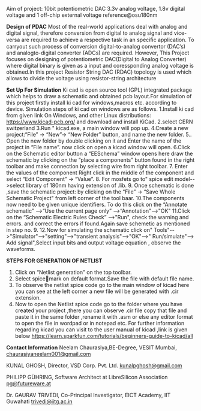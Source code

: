 Aim of project: 10bit potentiometric DAC 3.3v analog voltage, 1.8v digital voltage and 1 off-chip external voltage reference@osu180nm

 **Design of PDAC**
Most of the real-world applications deal with analog and digital signal, therefore conversion from digital to analog signal and vice-versa are required to achieve a respective task in an speciﬁc application. To carryout such process of conversion digital-to-analog convertor (DAC’s) and analogto-digital converter (ADCs) are required. However, This Project  focuses on designing of potentiometric DAC(Digital to Analog Converter) where digital binary is given as a input and coressponding analog voltage is obtained.In this project Resistor String DAC (RDAC) topology is used which allows to divide the voltage using resistor-string architecture

 **Set Up For Simulation**
Ki cad is open source tool (GPL) integrated package which helps to draw a schematic and obtained pcb layout.For simulation of this project firstly install ki cad for windows,macros etc. according to device.
Simulation steps of ki cad on windows are as follows.
1.Install ki cad from given link  On Windows, and other Linux distributions: https://www.kicad-pcb.org/ and download and install KiCad.
2.select CERN switzerland 
3.Run " kicad.exe, a main window will pop up.
4.Create a new project:“File” -> “New”->  “New Folder” button, and name the new folder.
5.. Open the new folder by double clicking on it and Enter the name of the project in “File name”.  now click on open a kicad window will open.
6.Click on the Schematic editor button a  “EESchema” window opens here draw the schematic by  clicking on the “place a components” button found in the right toolbar and make connection by selecting wire from right toolbar.
7. Enter the values of the component Right click in the middle of the component and select “Edit Component” -> “Value”.
8. For mosfets go to" spice edit model-->select library of 180nm having extension of .lib.
9. Once schematic is done ,save the schematic project: by clicking on the “File” -> “Save Whole Schematic Project" from left corner of the tool baar.
10.The components now need to be given unique identifiers. To do this click on the
“Annotate schematic” -->“Use the current page only” -->“Annotation"-->"OK"
11.Click on the “Schematic Electric Rules Check” -->"Run",  check the warning and errors. and correct the errors if found.Again save schemetic as mentioned in step no. 9.
12.Now for simulating the schematic click on" Tools"-->"Simulator"-->"setting"-->"transient analysis"-->"OK"-->" Run/simulate"--> Add signal",Select input bits and output voltage equation , observe the waveforms.

**STEPS FOR GENERATION OF NETLIST**
1.	Click on “Netlist generation” on the top toolbar.
2.	Select spicemark on default format.Save the file with default file name.
3.	To observe the netlist spice code go to the main window of kicad here you can see at the left corner a new file will be generated with .cir extension.
4.	Now to open the Netlist spice code go to the folder where you have created your project
,there you can observe .cir file copy that file and paste it in the same folder ,rename it with .asm or else any editor format to open the file in wordpad or in notepad etc.
For further information regarding kicad you can visit to the user manual of kicad ,link is given below https://learn.sparkfun.com/tutorials/beginners-guide-to-kicad/all

**Contact Information**
Neelam Chaurasiya,BE-Degree, VESIT Mumbai, chaurasiyaneelam001@gmail.com

KUNAL GHOSH, Director, VSD Corp. Pvt. Ltd. kunalpghosh@gmail.com

PHILIPP GÜHRING, Software Architect at LibreSilicon Association pg@futureware.at

Dr. GAURAV TRIVEDI, Co-Principal Investigator, EICT Academy, IIT Guwahati trivedi@iitg.ac.in
